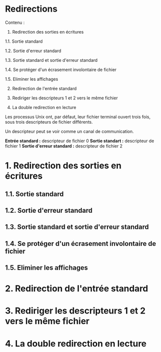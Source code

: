 # Redirections

Contenu :

1. Redirection des sorties en écritures

1.1. Sortie standard

1.2. Sortie d'erreur standard

1.3. Sortie standard et sortie d'erreur standard

1.4. Se protéger d'un écrasement involontaire de fichier

1.5. Eliminer les affichages

2. Redirection de l'entrée standard

3. Rediriger les descripteurs 1 et 2 vers le même fichier
  
4. La double redirection en lecture

Les processus Unix ont, par défaut, leur fichier terminal ouvert trois fois, sous trois descripteurs de fichier différents.

Un descripteur peut se voir comme un canal de communication.

__Entrée standard :__ descripteur de fichier 0
__Sortie standart :__ descripteur de fichier 1
__Sortie d'erreur standard :__ descripteur de fichier 2

# 1. Redirection des sorties en écritures
## 1.1. Sortie standard
## 1.2. Sortie d'erreur standard
## 1.3. Sortie standard et sortie d'erreur standard
## 1.4. Se protéger d'un écrasement involontaire de fichier 
## 1.5. Eliminer les affichages

# 2. Redirection de l'entrée standard

# 3. Rediriger les descripteurs 1 et 2 vers le même fichier

# 4. La double redirection en lecture
